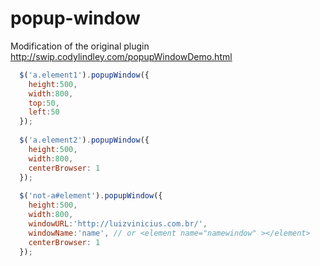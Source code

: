 popup-window
============

Modification of the original plugin http://swip.codylindley.com/popupWindowDemo.html

```js
  $('a.element1').popupWindow({ 
    height:500, 
    width:800, 
    top:50, 
    left:50 
  });
  
  $('a.element2').popupWindow({ 
    height:500, 
    width:800, 
    centerBrowser: 1 
  });
  
  $('not-a#element').popupWindow({ 
    height:500, 
    width:800, 
    windowURL:'http://luizvinicius.com.br/', 
    windowName:'name', // or <element name="namewindow" ></element> 
    centerBrowser: 1 
  });
```
